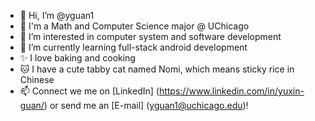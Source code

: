 - 👋 Hi, I’m @yguan1
- 📖 I'm a Math and Computer Science major @ UChicago
- 👀 I’m interested in computer system and software development
- 🌱 I’m currently learning full-stack android development
- ✨ I love baking and cooking
- 🐱 I have a cute tabby cat named Nomi, which means sticky rice in Chinese
- 📫 Connect we me on [LinkedIn] (https://www.linkedin.com/in/yuxin-guan/) or send me an [E-mail] (yguan1@uchicago.edu)!

<!---
yguan1/yguan1 is a ✨ special ✨ repository because its `README.md` (this file) appears on your GitHub profile.
You can click the Preview link to take a look at your changes.
--->
